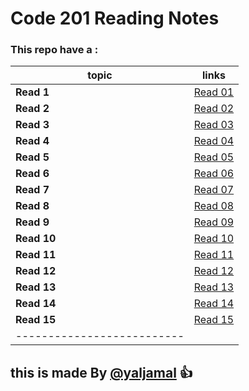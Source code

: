 # Code 201 Reading Notes
### This repo have a :



|topic  | links   |
|------ | --------|
|**Read 1** | [Read 01 ](https://yaljamal.github.io/reading-notes/class-01)|
|**Read 2** | [Read 02](https://yaljamal.github.io/reading-notes/class-02) |
|**Read 3** | [Read 03](https://yaljamal.github.io/reading-notes/class-03) |
|**Read 4** | [Read 04](https://yaljamal.github.io/reading-notes/class-04) |
|**Read 5** | [Read 05](https://yaljamal.github.io/reading-notes/class-05) |
|**Read 6** | [Read 06]() |
|**Read 7** | [Read 07]() |
|**Read 8** | [Read 08]() |
|**Read 9** | [Read 09]() |
|**Read 10** | [Read 10]() |
|**Read 11** | [Read 11]() |
|**Read 12** | [Read 12]() |
|**Read 13** | [Read 13]() |
|**Read 14** | [Read 14]() |
|**Read 15** | [Read 15]() |
|--------------------------|

## this is made By [@yaljamal](https://github.com/yaljamal) :+1:
